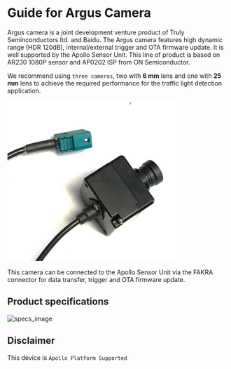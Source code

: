 # Guide for Argus Camera

Argus camera is a joint development venture product of Truly Seminconductors Itd. and Baidu. The Argus camera features high dynamic range (HDR 120dB), internal/external trigger and OTA firmware update. It is well supported by the Apollo Sensor Unit. This line of product is based on AR230 1080P sensor and AP0202 ISP from ON Semiconductor. 

We recommend using ```three cameras```, two with **6 mm** lens and one with **25 mm** lens to achieve the required performance for the traffic light detection application. 

![camera_image](images/Argus_pic.png)

This camera can be connected to the Apollo Sensor Unit via the FAKRA connector for data transfer, trigger and OTA firmware update.

## Product specifications

![specs_image](images/Argus_specs1.png)

## Disclaimer

This device is `Apollo Platform Supported`